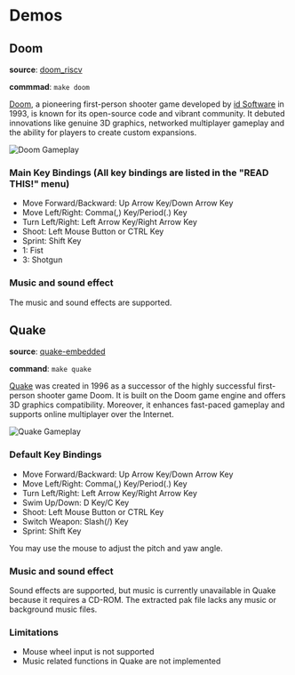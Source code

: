 # Demos

## Doom
**source**: [doom\_riscv](https://github.com/sysprog21/doom_riscv)

**commmad**: `make doom`

[Doom](https://en.wikipedia.org/wiki/Doom_(franchise)), a pioneering first-person shooter game developed by [id Software](https://en.wikipedia.org/wiki/Id_Software) in 1993, is known for its open-source code and vibrant community.
It debuted innovations like genuine 3D graphics, networked multiplayer gameplay and the ability for players to create custom expansions. 

![Doom Gameplay](https://imgur.com/bLc5LG8.gif)

### Main Key Bindings (All key bindings are listed in the "READ THIS!" menu)
* Move Forward/Backward: Up Arrow Key/Down Arrow Key
* Move Left/Right: Comma(,) Key/Period(.) Key
* Turn Left/Right: Left Arrow Key/Right Arrow Key
* Shoot: Left Mouse Button or CTRL Key
* Sprint: Shift Key
* 1: Fist
* 3: Shotgun

### Music and sound effect
The music and sound effects are supported.

## Quake
**source**: [quake-embedded](https://github.com/sysprog21/quake-embedded/)

**command**: `make quake`

[Quake](https://en.wikipedia.org/wiki/Quake_(series)) was created in 1996 as a successor of the highly successful first-person shooter game Doom.
It is built on the Doom game engine and offers 3D graphics compatibility.
Moreover, it enhances fast-paced gameplay and supports online multiplayer over the Internet.

![Quake Gameplay](https://imgur.com/gXKb7D0.gif)

### Default Key Bindings
* Move Forward/Backward: Up Arrow Key/Down Arrow Key
* Move Left/Right: Comma(,) Key/Period(.) Key
* Turn Left/Right: Left Arrow Key/Right Arrow Key
* Swim Up/Down: D Key/C Key
* Shoot: Left Mouse Button or CTRL Key
* Switch Weapon: Slash(/) Key
* Sprint: Shift Key

You may use the mouse to adjust the pitch and yaw angle.

### Music and sound effect
Sound effects are supported, but music is currently unavailable in Quake because it requires a CD-ROM.
The extracted pak file lacks any music or background music files.

### Limitations
* Mouse wheel input is not supported
* Music related functions in Quake are not implemented

